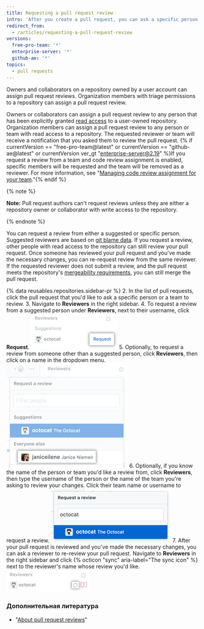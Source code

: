 ```yaml
---
title: Requesting a pull request review
intro: 'After you create a pull request, you can ask a specific person to review the changes you''ve proposed. If you''re an organization member, you can also request a specific team to review your changes.'
redirect_from:
  - /articles/requesting-a-pull-request-review
versions:
  free-pro-team: '*'
  enterprise-server: '*'
  github-ae: '*'
topics:
  - pull requests
---
```


Owners and collaborators on a repository owned by a user account can assign pull request reviews. Organization members with triage permissions to a repository can assign a pull request review.

Owners or collaborators can assign a pull request review to any person that has been explicitly granted [read access](/articles/access-permissions-on-github) to a user-owned repository. Organization members can assign a pull request review to any person or team with read access to a repository. The requested reviewer or team will receive a notification that you asked them to review the pull request. {% if currentVersion == "free-pro-team@latest" or currentVersion == "github-ae@latest" or currentVersion ver_gt "enterprise-server@2.19" %}If you request a review from a team and code review assignment is enabled, specific members will be requested and the team will be removed as a reviewer. For more information, see "[Managing code review assignment for your team](/github/setting-up-and-managing-organizations-and-teams/managing-code-review-assignment-for-your-team)."{% endif %}

{% note %}

**Note:** Pull request authors can't request reviews unless they are either a repository owner or collaborator with write access to the repository.

{% endnote %}

You can request a review from either a suggested or specific person. Suggested reviewers are based on [git blame data](/articles/tracking-changes-in-a-file/). If you request a review, other people with read access to the repository can still review your pull request. Once someone has reviewed your pull request and you've made the necessary changes, you can re-request review from the same reviewer. If the requested reviewer does not submit a review, and the pull request meets the repository's [mergeability requirements](/articles/defining-the-mergeability-of-pull-requests), you can still merge the pull request.

{% data reusables.repositories.sidebar-pr %}
2. In the list of pull requests, click the pull request that you'd like to ask a specific person or a team to review.
3. Navigate to **Reviewers** in the right sidebar.
4. To request a review from a suggested person under **Reviewers**, next to their username, click **Request**. ![Reviewers request icon in the right sidebar](/assets/images/help/pull_requests/request-suggested-review.png)
5. Optionally, to request a review from someone other than a suggested person, click **Reviewers**, then click on a name in the dropdown menu. ![Reviewers gear icon in the right sidebar](/assets/images/help/pull_requests/request-a-review-not-suggested.png)
6. Optionally, if you know the name of the person or team you'd like a review from, click **Reviewers**, then type the username of the person or the name of the team you're asking to review your changes. Click their team name or username to request a review. ![Field to enter a reviewer's username and drop-down with reviewer's name](/assets/images/help/pull_requests/choose-pull-request-reviewer.png)
7. After your pull request is reviewed and you've made the necessary changes, you can ask a reviewer to re-review your pull request. Navigate to **Reviewers** in the right sidebar and click {% octicon "sync" aria-label="The sync icon" %} next to the reviewer's name whose review you'd like. ![Re-review sync icon in the right sidebar](/assets/images/help/pull_requests/request-re-review.png)

### Дополнительная литература

- "[About pull request reviews](/articles/about-pull-request-reviews)"
